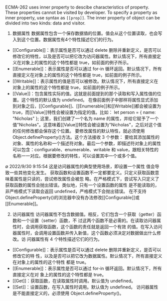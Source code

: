 ECMA-262 uses inner property to descibe characteristics of property. These properties cannot be visited by developer. To specify a property as inner property, use syntax as `[[prop]]`.
The inner property of object can be divided into two kinds: data and visitor.


1. 数据属性
数据属性包含一个保存数据值的位置。值会从这个位置读取，也会写入到这个位置。数据属性有4个特性描述它们的行为。
- [[Configurable]]：表示属性是否可以通过 delete 删除并重新定义，是否可以修改它的特性，以及是否可以把它改为访问器属性。默认情况下，所有直接定义在对象上的属性的这个特性都是 true，如前面的例子所示。
- [[Enumerable]]：表示属性是否可以通过 for-in 循环返回。默认情况下，所有直接定义在对象上的属性的这个特性都是 true，如前面的例子所示。
- [[Writable]]：表示属性的值是否可以被修改。默认情况下，所有直接定义在对象上的属性的这个特性都是 true，如前面的例子所示。
- [[Value]]：包含属性实际的值。这就是前面提到的那个读取和写入属性值的位置。这个特性的默认值为 undefined。
在像前面例子中那样将属性显式添加到对象之后，[[Configurable]]、[[Enumerable]]和[[Writable]]都会被设置为 true，而[[Value]]特性会被设置为指定的值。比如：
let person = { 
 name: "Nicholas" 
}; 
这里，我们创建了一个名为 name 的属性，并给它赋予了一个值"Nicholas"。这意味着[[Value]]特性会被设置为"Nicholas"，之后对这个值的任何修改都会保存这个位置。
要修改属性的默认特性，就必须使用 Object.defineProperty()方法。这个方法接收 3 个参数：
要给其添加属性的对象、属性的名称和一个描述符对象。最后一个参数，即描述符对象上的属性可以包含：configurable、enumerable、writable 和 value，跟相关特性的名称一一对应。根据要修改的特性，可以设置其中一个或多个值。


∅ 2022/9/30 9:15:54
这是访问器属性的典型使用场景，即设置一个属性
值会导致一些其他变化发生。
获取函数和设置函数不一定都要定义。只定义获取函数意味着属性是只读的，尝试修改属性会被忽
略。在严格模式下，尝试写入只定义了获取函数的属性会抛出错误。类似地，只有一个设置函数的属性
是不能读取的，非严格模式下读取会返回 undefined，严格模式下会抛出错误。
在不支持 Object.defineProperty()的浏览器中没有办法修改[[Configurable]]或[[Enumerable]]。

2. 访问器属性
访问器属性不包含数据值。相反，它们包含一个获取（getter）函数和一个设置（setter）函数，不
过这两个函数不是必需的。在读取访问器属性时，会调用获取函数，这个函数的责任就是返回一个有效
的值。在写入访问器属性时，会调用设置函数并传入新值，这个函数必须决定对数据做出什么修改。访
问器属性有 4 个特性描述它们的行为。
- [[Configurable]]：表示属性是否可以通过 delete 删除并重新定义，是否可以修改它的特
性，以及是否可以把它改为数据属性。默认情况下，所有直接定义在对象上的属性的这个特性
都是 true。
- [[Enumerable]]：表示属性是否可以通过 for-in 循环返回。默认情况下，所有直接定义在对
象上的属性的这个特性都是 true。
- [[Get]]：获取函数，在读取属性时调用。默认值为 undefined。
- [[Set]]：设置函数，在写入属性时调用。默认值为 undefined。
访问器属性是不能直接定义的，必须使用 Object.defineProperty()。

